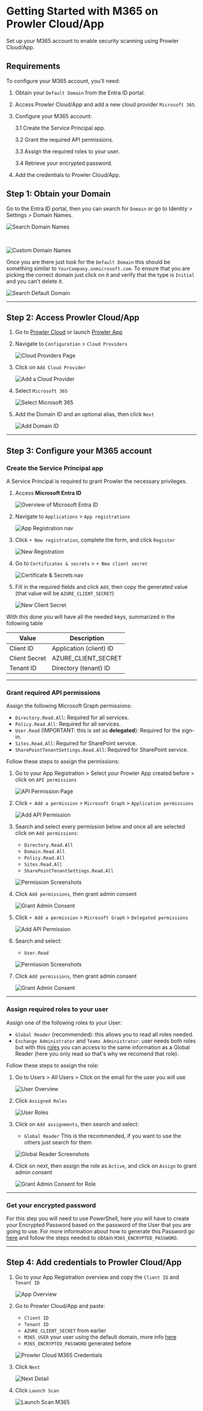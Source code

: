 # Getting Started with M365 on Prowler Cloud/App

Set up your M365 account to enable security scanning using Prowler Cloud/App.

## Requirements

To configure your M365 account, you’ll need:

1. Obtain your `Default Domain` from the Entra ID portal.

2. Access Prowler Cloud/App and add a new cloud provider `Microsoft 365`.

3. Configure your M365 account:

    3.1 Create the Service Principal app.

    3.2 Grant the required API permissions.

    3.3 Assign the required roles to your user.

    3.4 Retrieve your encrypted password.

4. Add the credentials to Prowler Cloud/App.

## Step 1: Obtain your Domain

Go to the Entra ID portal, then you can search for `Domain` or go to Identity > Settings > Domain Names.

![Search Domain Names](./img/search-domain-names.png)

<br>

![Custom Domain Names](./img/custom-domain-names.png)

Once you are there just look for the `Default Domain` this should be something similar to `YourCompany.onmicrosoft.com`. To ensure that you are picking the correct domain just click on it and verify that the type is `Initial` and you can't delete it.

![Search Default Domain](./img/search-default-domain.png)

---

## Step 2: Access Prowler Cloud/App

1. Go to [Prowler Cloud](https://cloud.prowler.com/) or launch [Prowler App](../prowler-app.md)
2. Navigate to `Configuration` > `Cloud Providers`

    ![Cloud Providers Page](../img/cloud-providers-page.png)

3. Click on `Add Cloud Provider`

    ![Add a Cloud Provider](../img/add-cloud-provider.png)

4. Select `Microsoft 365`

    ![Select Microsoft 365](./img/select-m365-prowler-cloud.png)

5. Add the Domain ID and an optional alias, then click `Next`

    ![Add Domain ID](./img/add-domain-id.png)

---

## Step 3: Configure your M365 account


### Create the Service Principal app

A Service Principal is required to grant Prowler the necessary privileges.

1. Access **Microsoft Entra ID**

    ![Overview of Microsoft Entra ID](./img/microsoft-entra-id.png)

2. Navigate to `Applications` > `App registrations`

    ![App Registration nav](./img/app-registration-menu.png)

3. Click `+ New registration`, complete the form, and click `Register`

    ![New Registration](./img/new-registration.png)

4. Go to `Certificates & secrets` > `+ New client secret`

    ![Certificate & Secrets nav](./img/certificates-and-secrets.png)

5. Fill in the required fields and click `Add`, then copy the generated value (that value will be `AZURE_CLIENT_SECRET`)

    ![New Client Secret](./img/new-client-secret.png)

With this done you will have all the needed keys, summarized in the following table

| Value | Description |
|-------|-------------|
| Client ID | Application (client) ID |
| Client Secret | AZURE_CLIENT_SECRET |
| Tenant ID | Directory (tenant) ID |

---

### Grant required API permissions

Assign the following Microsoft Graph permissions:

- `Directory.Read.All`: Required for all services.
- `Policy.Read.All`: Required for all services.
- `User.Read` (IMPORTANT: this is set as **delegated**): Required for the sign-in.
- `Sites.Read.All`: Required for SharePoint service.
- `SharePointTenantSettings.Read.All`: Required for SharePoint service.

Follow these steps to assign the permissions:

1. Go to your App Registration > Select your Prowler App created before > click on `API permissions`

    ![API Permission Page](./img/api-permissions-page.png)

2. Click `+ Add a permission` > `Microsoft Graph` > `Application permissions`

    ![Add API Permission](./img/add-app-api-permission.png)

3. Search and select every permission below and once all are selected click on `Add permissions`:

    - `Directory.Read.All`
    - `Domain.Read.All`
    - `Policy.Read.All`
    - `Sites.Read.All`
    - `SharePointTenantSettings.Read.All`

    ![Permission Screenshots](./img/directory-permission.png)

4. Click `Add permissions`, then grant admin consent

    ![Grant Admin Consent](./img/grant-admin-consent.png)

5. Click `+ Add a permission` > `Microsoft Graph` > `Delegated permissions`

    ![Add API Permission](./img/add-delegated-api-permission.png)

6. Search and select:

    - `User.Read`

    ![Permission Screenshots](./img/directory-permission-delegated.png)

7. Click `Add permissions`, then grant admin consent

    ![Grant Admin Consent](./img/grant-admin-consent-delegated.png)

---

### Assign required roles to your user

Assign one of the following roles to your User:

- `Global Reader` (recommended): this allows you to read all roles needed.
- `Exchange Administrator` and `Teams Administrator`: user needs both roles but with this [roles](https://learn.microsoft.com/en-us/exchange/permissions-exo/permissions-exo#microsoft-365-permissions-in-exchange-online) you can access to the same information as a Global Reader (here you only read so that's why we recomend that role).

Follow these steps to assign the role:

1. Go to Users > All Users > Click on the email for the user you will use

    ![User Overview](./img/user-info-page.png)

2. Click `Assigned Roles`

    ![User Roles](./img/user-role-page.png)

3. Click on `Add assignments`, then search and select:

    - `Global Reader` This is the recommended, if you want to use the others just search for them

    ![Global Reader Screenshots](./img/global-reader.png)

4. Click on next, then assign the role as `Active`, and click on `Assign` to grant admin consent

    ![Grant Admin Consent for Role](./img/grant-admin-consent-for-role.png)

---

### Get your encrypted password

For this step you will need to use PowerShell, here you will have to create your Encrypted Password based on the password of the User that you are going to use. For more information about how to generate this Password go [here](../../getting-started/requirements.md#service-principal-and-user-credentials-authentication-recommended) and follow the steps needed to obtain `M365_ENCRYPTED_PASSWORD`.

---

## Step 4: Add credentials to Prowler Cloud/App

1. Go to your App Registration overview and copy the `Client ID` and `Tenant ID`

    ![App Overview](./img/app-overview.png)

2. Go to Prowler Cloud/App and paste:

    - `Client ID`
    - `Tenant ID`
    - `AZURE_CLIENT_SECRET` from earlier
    - `M365_USER` your user using the default domain, more info [here](../../getting-started/requirements.md#service-principal-and-user-credentials-authentication-recommended)
    - `M365_ENCRYPTED_PASSWORD` generated before

    ![Prowler Cloud M365 Credentials](./img/m365-credentials.png)

3. Click `Next`

    ![Next Detail](./img/click-next-m365.png)

4. Click `Launch Scan`

    ![Launch Scan M365](./img/launch-scan.png)
